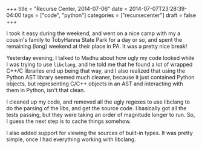 +++
title = "Recurse Center, 2014-07-06"
date = 2014-07-07T23:28:39-04:00
tags = ["code", "python"]
categories = ["recursecenter"]
draft = false
+++

I took it easy during the weekend, and went on a nice camp with my a cousin's
family to TobyHanna State Park for a day or so, and spent the remaining (long)
weekend at their place in PA.  It was a pretty nice break!

Yesterday evening, I talked to Madhu about how ugly my code looked while I was
trying to use `libclang`, and he told me that he found a lot of wrapped C++/C
libraries end up being that way, and I also realized that using the Python AST
library seemed much cleaner, because it just contained Python objects, but
representing C/C++ objects in an AST and interacting with them in Python, isn't
that clean.

I cleaned up my code, and removed all the ugly regexes to use libclang to do
the parsing of the libs, and get the source code.  I basically got all the
tests passing, but they were taking an order of magnitude longer to run.  So, I
guess the next step is to cache things somehow.

I also added support for viewing the sources of built-in types.  It was pretty
simple, once I had everything working with libclang.
